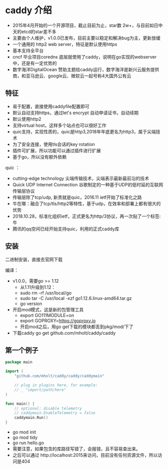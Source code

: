 # caddy 介绍

- 2015年4月开始的一个开源项目，截止目前为止，star数 2w+，与目前如日中天的etcd的star差不多
- 主要由个人维护，v1.0.0已发布，目前主要以稳定和解决bug为主，更新放缓
- 一个通用的 http2 web server，特征是默认使用https
- 基本支持全平台
- cncf 毕业项目coredns 底层就使用了caddy，说明在go实现的webserver中，还是有一定优势的
- 数字海洋DigitalOcean 赞助主题给caddy运行，数字海洋是新兴云服务提供商，和亚马逊云、google云、微软云一起号称4大国外公有云

## 特征

- 易于配置，直接使用caddyfile配置即可
- 默认自动支持https，通过let's encrypt 自动申请证书，自动续期
- 默认使用http2
- 支持virtual host，这样多个站点也可以很好工作
- quic支持，实现性质的，quic是http3,2018年年底更名为http3，属于尖端技术
- 为了安全连接，使用tls会话的key rotation
- 插件可扩展，所以功能可以通过插件进行扩展
- 基于go，所以没有额外依赖


quic ：
- cutting-edge technology 尖端传输技术，尖端表示最新最前沿的技术
- Quick UDP Internet Connection 谷歌制定的一种基于UDP的低时延的互联网传输层协议
- 传输层除了tcp/udp, 新贵就是quic，2016.11 ietf开始了标准化之路
- 牛在哪：融合了tcp/tls/http2等特性，基于udp，在效率和部署上都有很大的优势
- 2018.10.28，标准化组织ietf，正式更名为http/3协议，再一次贴了一个标签:牛
- 腾讯的qq空间已经开始支持quic，利用的正式caddy库

## 安装

二进制安装，直接去官网下载

编译：
- v1.0.0，需要go >= 1.12
  - 从1.11升级到1.12： 
  - sudo rm -rf /usr/local/go
  - sudo tar -C /usr/local -xzf go1.12.6.linux-amd64.tar.gz
  - go version
- 开启mod模式，这是新的包管理工具
  - export GO111MODULE=on
  - export GOPROXY=https://goproxy.io
  - 开启mod之后，用go get下载的模块都丢到pkg/mod/下了
- 下载caddy go get github.com/mholt/caddy/caddy

## 第一个例子

```go
package main

import (
	"github.com/mholt/caddy/caddy/caddymain"

	// plug in plugins here, for example:
	// _ "import/path/here"
)

func main() {
	// optional: disable telemetry
	// caddymain.EnableTelemetry = false
	caddymain.Run()
}
```

- go mod init
- go mod tidy
- go run hello.go
- 需要注意，如果包含的库路径写错了，会报错，且不容易查出来。
- 之后可以通过 http://localhost:2015来访问，目前没有任何资源文件，所以访问是404

